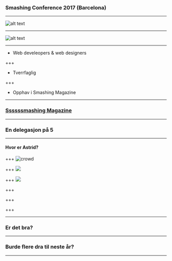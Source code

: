 ### Smashing Conference 2017 (Barcelona)

---

![alt text](../master/cat.png)

---

![alt text](../master/smashing-CAT)

---

* Web develeopers & web designers

+++
* Tverrfaglig

+++
* Opphav i Smashing Magazine


---

### [Ssssssmashing Magazine](https://www.smashingmagazine.com/)

---

### En delegasjon på 5
---
#### Hvor er Astrid?
+++
![crowd](https://farm5.staticflickr.com/4510/37777565241_ca5d58686b_k.jpg)

+++
![](https://farm5.staticflickr.com/4446/23924880088_d7943d80ff_k.jpg)

+++
![](../master/feelings-talk.jpg)

+++
![]()

+++
![]()

+++
![]()

---

### Er det bra?
---
### Burde flere dra til neste år?
---
 


